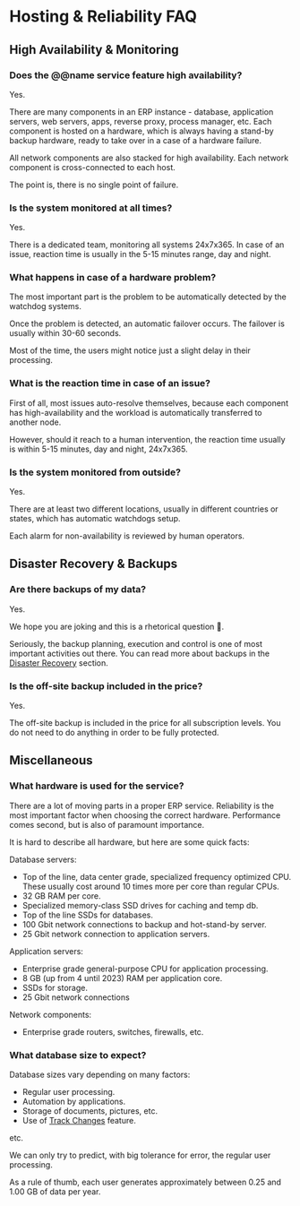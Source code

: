# Hosting & Reliability FAQ

## High Availability & Monitoring

### Does the @@name service feature high availability?

Yes.

There are many components in an ERP instance - database,
application servers, web servers, apps, reverse proxy, process manager, etc.
Each component is hosted on a hardware, which is always having a 
stand-by backup hardware, ready to take over in a case of a hardware failure.

All network components are also stacked for high availability.
Each network component is cross-connected to each host.

The point is, there is no single point of failure.

### Is the system monitored at all times?

Yes.

There is a dedicated team, monitoring all systems 24x7x365.
In case of an issue, reaction time is usually in the 5-15 minutes range, day and night.

### What happens in case of a hardware problem?

The most important part is the problem to be automatically 
detected by the watchdog systems.

Once the problem is detected, an automatic failover occurs.
The failover is usually within 30-60 seconds.

Most of the time, the users might notice just a slight delay in their processing.

### What is the reaction time in case of an issue?

First of all, most issues auto-resolve themselves, 
because each component has high-availability and the workload is automatically
transferred to another node.

However, should it reach to a human intervention, the reaction time usually is
within 5-15 minutes, day and night, 24x7x365.

### Is the system monitored from outside?

Yes.

There are at least two different locations,
usually in different countries or states,
which has automatic watchdogs setup.

Each alarm for non-availability is reviewed by human operators.

## Disaster Recovery & Backups

### Are there backups of my data?

Yes.

We hope you are joking and this is a rhetorical question 🙂.

Seriously, the backup planning, execution and control is one of most important activities out there.
You can read more about backups in the [Disaster Recovery](../system-information/disaster-recovery.md) section.

### Is the off-site backup included in the price?

Yes.

The off-site backup is included in the price for all subscription levels.
You do not need to do anything in order to be fully protected.

## Miscellaneous

### What hardware is used for the service?

There are a lot of moving parts in a proper ERP service.
Reliability is the most important factor when choosing the correct hardware.
Performance comes second, but is also of paramount importance.

It is hard to describe all hardware, but here are some quick facts:

Database servers:

* Top of the line, data center grade, specialized frequency optimized CPU.
These usually cost around 10 times more per core than regular CPUs.
* 32 GB RAM per core.
* Specialized memory-class SSD drives for caching and temp db.
* Top of the line SSDs for databases.
* 100 Gbit network connections to backup and hot-stand-by server.
* 25 Gbit network connection to application servers.

Application servers:

* Enterprise grade general-purpose CPU for application processing.
* 8 GB (up from 4 until 2023) RAM per application core.
* SSDs for storage.
* 25 Gbit network connections

Network components:

* Enterprise grade routers, switches, firewalls, etc.

### What database size to expect?

Database sizes vary depending on many factors:

* Regular user processing.
* Automation by applications.
* Storage of documents, pictures, etc.
* Use of [Track Changes](xref:track-changes) feature.

etc.

We can only try to predict, with big tolerance for error, the regular user processing.

As a rule of thumb, each user generates approximately between 0.25 and 1.00 GB of data per year.
